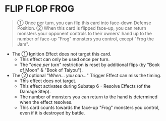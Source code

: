 
# FLIP FLOP FROG  
> ① Once per turn, you can flip this card into face-down Defense Position. ② When this card is flipped face-up, you can return monsters your opponent controls to their owners' hand up to the number of face-up "Frog" monsters you control, except "Frog the Jam".

*   The ① Ignition Effect does not target this card.
    *   This effect can only be used once per turn.
    *   The "_once per turn_" restriction is reset by additional flips (by "Book of Moon" & "Book of Taiyou").
*   The ② optional "_When... you can..._" Trigger Effect can miss the timing.
    *   This effect does not target.
    *   This effect activates during Substep 6 - Resolve Effects (of the Damage Step).
    *   The number of monsters you can return to the hand is determined when the effect resolves.
    *   This card counts towards the face-up "Frog" monsters you control, even if it is destroyed by battle.

  